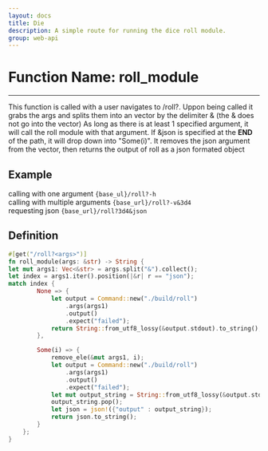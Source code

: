 ```yaml
---
layout: docs
title: Die
description: A simple route for running the dice roll module.
group: web-api
---
```


# Function Name: roll_module
---
This function is called with a user navigates to /roll?<args>.
Uppon being called it grabs the args and splits them into an vector
by the delimiter & (the & does not go into the vector)
As long as there is at least 1 specified argument, it will call
the roll module with that argument.
If &json is specified at the **END** of the path, it will drop down into
"Some(i)". It removes the json argument from the vector, then returns
the output of roll as a json formated object

## Example
calling with one argument `{base_ul}/roll?-h`<br>
calling with multiple arguments `{base_url}/roll?-v&3d4`<br>
requesting json `{base_url}/roll?3d4&json`<br>

## Definition
````rust
#[get("/roll?<args>")]
fn roll_module(args: &str) -> String {
let mut args1: Vec<&str> = args.split("&").collect();
let index = args1.iter().position(|&r| r == "json");
match index {
        None => {
            let output = Command::new("./build/roll")
                .args(args1)
                .output()
                .expect("failed");
            return String::from_utf8_lossy(&output.stdout).to_string();
        },

        Some(i) => {
            remove_ele(&mut args1, i);
            let output = Command::new("./build/roll")
                .args(args1)
                .output()
                .expect("failed");
            let mut output_string = String::from_utf8_lossy(&output.stdout).to_string();
            output_string.pop();
            let json = json!({"output" : output_string});
            return json.to_string();
        }
    };
}
````

